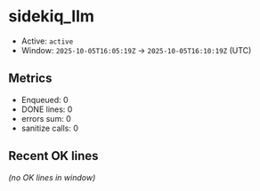 # sidekiq_llm

- Active: `active`
- Window: `2025-10-05T16:05:19Z` → `2025-10-05T16:10:19Z` (UTC)

## Metrics
- Enqueued: 0
- DONE lines: 0
- errors sum: 0
- sanitize calls: 0

## Recent OK lines
_(no OK lines in window)_
